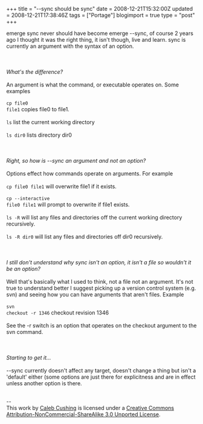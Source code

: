 +++
title = "--sync should be sync"
date = 2008-12-21T15:32:00Z
updated = 2008-12-21T17:38:46Z
tags = ["Portage"]
blogimport = true 
type = "post"
+++

emerge sync never should have become emerge --sync, of course 2 years ago I thought it was the right thing, it isn't though, live and learn. sync is currently an argument with the syntax of an option.<br /><br /><br /><br /><em>What's the difference?</em><br /><br />An argument is what the command, or executable operates on. Some examples<br /><br /><code>cp file0 file1</code> copies file0 to file1.<br /><br /><code>ls</code> list the current working directory<br /><br /><code>ls dir0</code> lists directory dir0<br /><br /><br /><br /><em>Right, so how is --sync an argument and not an option?</em><br /><br />Options effect how commands operate on arguments. For example<br /><br /><code>cp file0 file1</code> will overwrite file1 if it exists.<br /><br /><code>cp --interactive file0 file1</code> will prompt to overwrite if file1 exists.<br /><br /><code>ls -R</code> will list any files and directories off the current working directory recursively.<br /><br /><code>ls -R dir0</code> will list any files and directories off dir0 recursively.<br /><br /><br /><br /><em>I still don't understand why sync isn't an option, it isn't a file so wouldn't it be an option?</em><br /><br />Well that's basically what I used to think, not a file not an argument. It's not true to understand better I suggest picking up a version control system (e.g. svn) and seeing how you can have arguments that aren't files. Example<br /><br /><code>svn checkout -r 1346</code> checkout revision 1346<br /><br />See the -r switch is an option that operates on the checkout argument to the svn command.<br /><br /><br /><br /><em>Starting to get it...</em><br /><br />--sync currently doesn't affect any target, doesn't change a thing but isn't a 'default' either (some options are just there for explicitness and are in effect unless another option is there.<div class="blogger-post-footer"><br />--<br />
This <span xmlns:dc="http://purl.org/dc/elements/1.1/" href="http://purl.org/dc/dcmitype/Text" rel="dc:type">work</span> by <a xmlns:cc="http://creativecommons.org/ns#" href="http://www.xenoterracide.com" property="cc:attributionName" rel="cc:attributionURL">Caleb Cushing</a> is licensed under a <a rel="license" href="http://creativecommons.org/licenses/by-nc-sa/3.0/">Creative Commons Attribution-NonCommercial-ShareAlike 3.0 Unported License</a>.</div>
